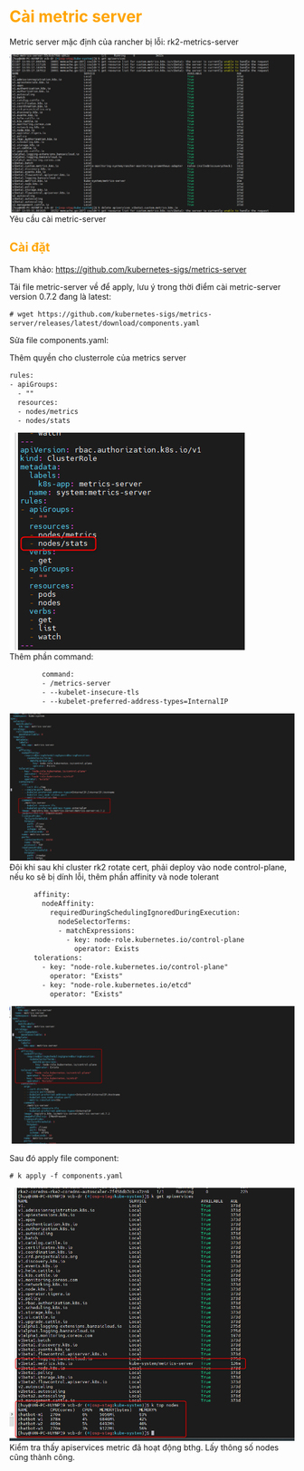 <h1 style="color:orange">Cài metric server</h1>
Metric server mặc định của rancher bị lỗi: rk2-metrics-server

![metrics-servers1](../img/metric-servers1.png)<br>
Yêu cầu cài metric-server
<h2 style="color:orange">Cài đặt</h2>

Tham khảo: https://github.com/kubernetes-sigs/metrics-server

Tải file metric-server về để apply, lưu ý trong thời điểm cài metric-server version 0.7.2 đang là latest:

    # wget https://github.com/kubernetes-sigs/metrics-server/releases/latest/download/components.yaml
Sửa file components.yaml:<br>

Thêm quyền cho clusterrole của metrics server<br>

```
rules:
- apiGroups:
  - ""
  resources:
  - nodes/metrics
  - nodes/stats
```
![metrics-servers2](../img/metric-servers2.png)<br>
Thêm phần command:
```
        command:
        - /metrics-server
        - --kubelet-insecure-tls
        - --kubelet-preferred-address-types=InternalIP
```
![metrics-servers3](../img/metric-servers3.png)<br>
Đôi khi sau khi cluster rk2 rotate cert, phải deploy vào node control-plane, nếu ko sẽ bị dính lỗi, thêm phần affinity và node tolerant
```
      affinity:
        nodeAffinity:
          requiredDuringSchedulingIgnoredDuringExecution:
            nodeSelectorTerms:
            - matchExpressions:
              - key: node-role.kubernetes.io/control-plane
                operator: Exists
      tolerations:
        - key: "node-role.kubernetes.io/control-plane"
          operator: "Exists"
        - key: "node-role.kubernetes.io/etcd"
          operator: "Exists"
```
![metrics-servers4](../img/metric-servers4.png)<br>

Sau đó apply file component:


    # k apply -f components.yaml
![metrics-servers5](../img/metric-servers5.png)<br>
Kiểm tra thấy apiservices metric đã hoạt động bthg. Lấy thông số nodes cũng thành công.